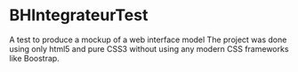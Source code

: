 # BHIntegrateurTest
 A test to produce a mockup of a web interface model
The project was done using only html5 and pure CSS3 without using any modern CSS frameworks like Boostrap.
